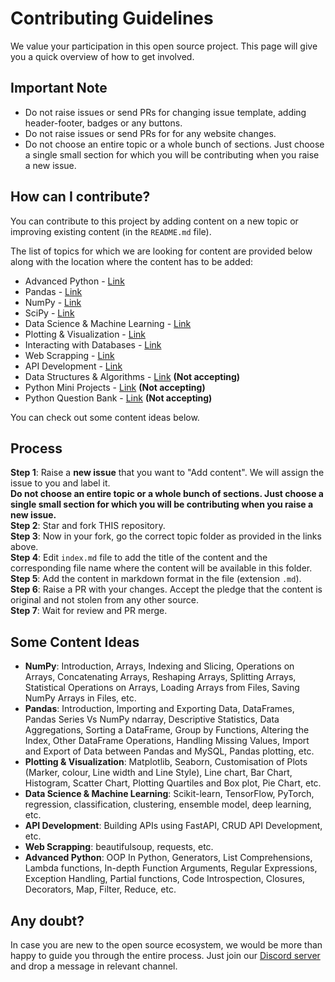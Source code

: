 # Contributing Guidelines

We value your participation in this open source project. This page will give you a quick overview of how to get involved.

## Important Note

- Do not raise issues or send PRs for changing issue template, adding header-footer, badges or any buttons.  
- Do not raise issues or send PRs for for any website changes.  
- Do not choose an entire topic or a whole bunch of sections. Just choose a single small section for which you will be contributing when you raise a new issue.

## How can I contribute?

You can contribute to this project by adding content on a new topic or improving existing content (in the `README.md` file).  

The list of topics for which we are looking for content are provided below along with the location where the content has to be added:

- Advanced Python - [Link](https://github.com/animator/learn-python/tree/main/contrib/advanced-python)  
- Pandas - [Link](https://github.com/animator/learn-python/tree/main/contrib/pandas)  
- NumPy - [Link](https://github.com/animator/learn-python/tree/main/contrib/numpy)  
- SciPy - [Link](https://github.com/animator/learn-python/tree/main/contrib/scipy)  
- Data Science & Machine Learning - [Link](https://github.com/animator/learn-python/tree/main/contrib/machine-learning)  
- Plotting & Visualization - [Link](https://github.com/animator/learn-python/tree/main/contrib/plotting-visualization)  
- Interacting with Databases - [Link](https://github.com/animator/learn-python/tree/main/contrib/database)  
- Web Scrapping - [Link](https://github.com/animator/learn-python/tree/main/contrib/web-scrapping)  
- API Development - [Link](https://github.com/animator/learn-python/tree/main/contrib/api-development)  
- Data Structures & Algorithms - [Link](https://github.com/animator/learn-python/tree/main/contrib/ds-algorithms)  **(Not accepting)**
- Python Mini Projects - [Link](https://github.com/animator/learn-python/tree/main/contrib/mini-projects)  **(Not accepting)**
- Python Question Bank - [Link](https://github.com/animator/learn-python/tree/main/contrib/question-bank)  **(Not accepting)**

You can check out some content ideas below.

## Process

**Step 1**: Raise a **new issue** that you want to "Add <Your content title> content". We will assign the issue to you and label it.  
**Do not choose an entire topic or a whole bunch of sections. Just choose a single small section for which you will be contributing when you raise a new issue.**  
**Step 2**: Star and fork THIS repository.  
**Step 3**: Now in your fork, go the correct topic folder as provided in the links above.  
**Step 4**: Edit `index.md` file to add the title of the content and the corresponding file name where the content will be available in this folder.  
**Step 5**: Add the content in markdown format in the file (extension `.md`).  
**Step 6**: Raise a PR with your changes. Accept the pledge that the content is original and not stolen from any other source.  
**Step 7**: Wait for review and PR merge.

## Some Content Ideas

- **NumPy**: Introduction, Arrays, Indexing and Slicing, Operations on Arrays, Concatenating Arrays, Reshaping Arrays, Splitting Arrays, Statistical Operations on Arrays, Loading Arrays from Files, Saving NumPy Arrays in Files, etc.  
- **Pandas**: Introduction, Importing and Exporting Data, DataFrames, Pandas Series Vs NumPy ndarray, Descriptive Statistics, Data Aggregations, Sorting a DataFrame, Group by Functions, Altering the Index, Other DataFrame Operations, Handling Missing Values, Import and Export of Data between Pandas and MySQL, Pandas plotting, etc.  
- **Plotting & Visualization**: Matplotlib, Seaborn, Customisation of Plots (Marker, colour, Line width and Line Style), Line chart, Bar Chart, Histogram, Scatter Chart, Plotting Quartiles and Box plot, Pie Chart, etc.  
- **Data Science & Machine Learning**: Scikit-learn, TensorFlow, PyTorch, regression, classification, clustering, ensemble model, deep learning, etc.  
- **API Development**: Building APIs using FastAPI, CRUD API Development, etc.  
- **Web Scrapping**: beautifulsoup, requests, etc.  
- **Advanced Python**: OOP In Python, Generators, List Comprehensions, Lambda functions, In-depth Function Arguments, Regular Expressions, Exception Handling, Partial functions, Code Introspection, Closures, Decorators, Map, Filter, Reduce, etc.  

## Any doubt?

In case you are new to the open source ecosystem, we would be more than happy to guide you through the entire process. Just join our [Discord server](https://bit.ly/heyfoss) and drop a message in relevant channel.
